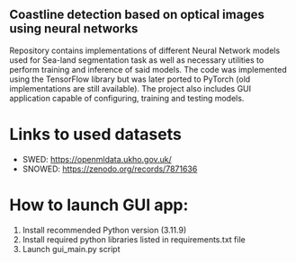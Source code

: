 ## Coastline detection based on optical images using neural networks
Repository contains implementations of different Neural Network models used for Sea-land segmentation task as well as necessary utilities to perform training and inference of said models. The code was implemented using the TensorFlow library but was later ported to PyTorch (old implementations are still available). The project also includes GUI application capable of configuring, training and testing models. 

# Links to used datasets  
- SWED: https://openmldata.ukho.gov.uk/  
- SNOWED: https://zenodo.org/records/7871636
  
# How to launch GUI app:  
1) Install recommended Python version (3.11.9)
2) Install required python libraries listed in requirements.txt file
3) Launch gui_main.py script
